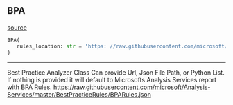 #


## BPA
[source](https://github.com/Curts0/PyTabular\blob\master\pytabular/pytabular.py\#L382)
```python 
BPA(
   rules_location: str = 'https: //raw.githubusercontent.com/microsoft/Analysis-Services/master/BestPracticeRules/BPARules.json'
)
```


---
Best Practice Analyzer Class 
Can provide Url, Json File Path, or Python List.
If nothing is provided it will default to Microsofts Analysis Services report with BPA Rules.
https://raw.githubusercontent.com/microsoft/Analysis-Services/master/BestPracticeRules/BPARules.json
